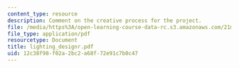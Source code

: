 ```yaml
---
content_type: resource
description: Comment on the creative process for the project.
file: /media/https%3A/open-learning-course-data-rc.s3.amazonaws.com/21m-873-theater-arts-topics-fall-2004-january-iap-2005/12c38f98f02a2bc2a68f72e91c7b0c47_lighting_designr.pdf
file_type: application/pdf
resourcetype: Document
title: lighting_designr.pdf
uid: 12c38f98-f02a-2bc2-a68f-72e91c7b0c47
---
```

